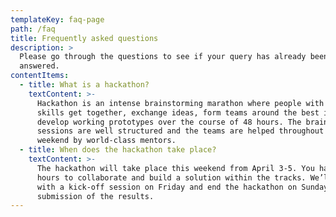 ```yaml
---
templateKey: faq-page
path: /faq
title: Frequently asked questions
description: >
  Please go through the questions to see if your query has already been
  answered.
contentItems:
  - title: What is a hackathon?
    textContent: >-
      Hackathon is an intense brainstorming marathon where people with different
      skills get together, exchange ideas, form teams around the best ideas and
      develop working prototypes over the course of 48 hours. The brainstorming
      sessions are well structured and the teams are helped throughout the
      weekend by world-class mentors. 
  - title: When does the hackathon take place?
    textContent: >-
      The hackathon will take place this weekend from April 3-5. You have 48
      hours to collaborate and build a solution within the tracks. We’ll start
      with a kick-off session on Friday and end the hackathon on Sunday with the
      submission of the results.
---
```

